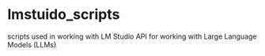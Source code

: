 # lmstuido_scripts
scripts used in working with LM Studio API for working with Large Language Models (LLMs)

